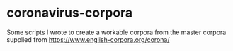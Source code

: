 # coronavirus-corpora
Some scripts I wrote to create a workable corpora from the master corpora supplied from https://www.english-corpora.org/corona/
